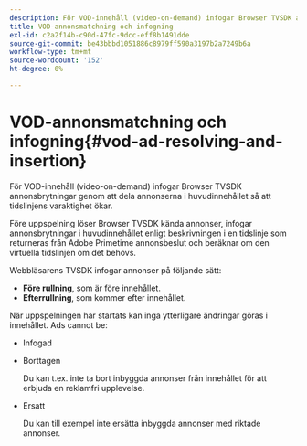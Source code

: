 ```yaml
---
description: För VOD-innehåll (video-on-demand) infogar Browser TVSDK annonsbrytningar genom att dela annonserna i huvudinnehållet så att tidslinjens varaktighet ökar.
title: VOD-annonsmatchning och infogning
exl-id: c2a2f14b-c90d-47fc-9dcc-eff8b1491dde
source-git-commit: be43bbbd1051886c8979ff590a3197b2a7249b6a
workflow-type: tm+mt
source-wordcount: '152'
ht-degree: 0%

---
```


# VOD-annonsmatchning och infogning{#vod-ad-resolving-and-insertion}

För VOD-innehåll (video-on-demand) infogar Browser TVSDK annonsbrytningar genom att dela annonserna i huvudinnehållet så att tidslinjens varaktighet ökar.

Före uppspelning löser Browser TVSDK kända annonser, infogar annonsbrytningar i huvudinnehållet enligt beskrivningen i en tidslinje som returneras från Adobe Primetime annonsbeslut och beräknar om den virtuella tidslinjen om det behövs.

Webbläsarens TVSDK infogar annonser på följande sätt:

* **Före rullning**, som är före innehållet.
* **Efterrullning**, som kommer efter innehållet.

När uppspelningen har startats kan inga ytterligare ändringar göras i innehållet. Ads cannot be:

* Infogad
* Borttagen

   Du kan t.ex. inte ta bort inbyggda annonser från innehållet för att erbjuda en reklamfri upplevelse.
* Ersatt

   Du kan till exempel inte ersätta inbyggda annonser med riktade annonser.
